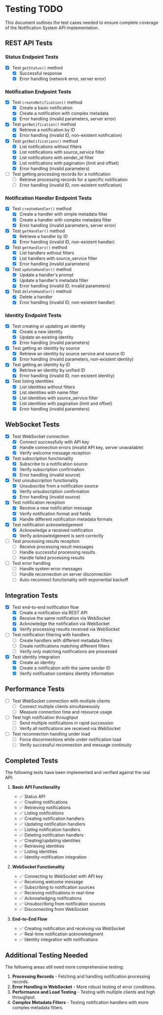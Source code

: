 # Testing TODO

This document outlines the test cases needed to ensure complete coverage of the Notification System API implementation.

## REST API Tests

### Status Endpoint Tests

- [x] Test `getStatus()` method
  - [x] Successful response
  - [x] Error handling (network error, server error)

### Notification Endpoint Tests

- [x] Test `createNotification()` method
  - [x] Create a basic notification
  - [x] Create a notification with complex metadata
  - [x] Error handling (invalid parameters, server error)
  
- [x] Test `getNotification()` method
  - [x] Retrieve a notification by ID
  - [x] Error handling (invalid ID, non-existent notification)
  
- [x] Test `getNotifications()` method
  - [x] List notifications without filters
  - [x] List notifications with source_service filter
  - [x] List notifications with sender_id filter
  - [x] List notifications with pagination (limit and offset)
  - [x] Error handling (invalid parameters)
  
- [ ] Test getting processing records for a notification
  - [ ] Retrieve processing records for a specific notification
  - [ ] Error handling (invalid ID, non-existent notification)

### Notification Handler Endpoint Tests

- [x] Test `createHandler()` method
  - [x] Create a handler with simple metadata filter
  - [x] Create a handler with complex metadata filter
  - [x] Error handling (invalid parameters, server error)
  
- [x] Test `getHandler()` method
  - [x] Retrieve a handler by ID
  - [x] Error handling (invalid ID, non-existent handler)
  
- [x] Test `getHandlers()` method
  - [x] List handlers without filters
  - [x] List handlers with source_service filter
  - [x] Error handling (invalid parameters)
  
- [x] Test `updateHandler()` method
  - [x] Update a handler's prompt
  - [x] Update a handler's metadata filter
  - [x] Error handling (invalid ID, invalid parameters)
  
- [x] Test `deleteHandler()` method
  - [x] Delete a handler
  - [x] Error handling (invalid ID, non-existent handler)

### Identity Endpoint Tests

- [x] Test creating or updating an identity
  - [x] Create a new identity
  - [x] Update an existing identity
  - [x] Error handling (invalid parameters)
  
- [x] Test getting an identity by source
  - [x] Retrieve an identity by source service and source ID
  - [x] Error handling (invalid parameters, non-existent identity)
  
- [x] Test getting an identity by ID
  - [x] Retrieve an identity by unified ID
  - [x] Error handling (invalid ID, non-existent identity)
  
- [x] Test listing identities
  - [x] List identities without filters
  - [x] List identities with name filter
  - [x] List identities with source_service filter
  - [x] List identities with pagination (limit and offset)
  - [x] Error handling (invalid parameters)

## WebSocket Tests

- [x] Test WebSocket connection
  - [x] Connect successfully with API key
  - [x] Handle connection errors (invalid API key, server unavailable)
  - [x] Verify welcome message reception
  
- [x] Test subscription functionality
  - [x] Subscribe to a notification source
  - [x] Verify subscription confirmation
  - [x] Error handling (invalid source)
  
- [x] Test unsubscription functionality
  - [x] Unsubscribe from a notification source
  - [x] Verify unsubscription confirmation
  - [x] Error handling (invalid source)
  
- [x] Test notification reception
  - [x] Receive a new notification message
  - [x] Verify notification format and fields
  - [x] Handle different notification metadata formats
  
- [x] Test notification acknowledgement
  - [x] Acknowledge a received notification
  - [x] Verify acknowledgement is sent correctly
  
- [ ] Test processing results reception
  - [ ] Receive processing result messages
  - [ ] Handle successful processing results
  - [ ] Handle failed processing results
  
- [ ] Test error handling
  - [ ] Handle system error messages
  - [ ] Handle reconnection on server disconnection
  - [ ] Auto-reconnect functionality with exponential backoff

## Integration Tests

- [x] Test end-to-end notification flow
  - [x] Create a notification via REST API
  - [x] Receive the same notification via WebSocket
  - [x] Acknowledge the notification via WebSocket
  - [x] Verify processing results received via WebSocket
  
- [ ] Test notification filtering with handlers
  - [ ] Create handlers with different metadata filters
  - [ ] Create notifications matching different filters
  - [ ] Verify only matching notifications are processed
  
- [x] Test identity integration
  - [x] Create an identity
  - [x] Create a notification with the same sender ID
  - [x] Verify notification contains identity information

## Performance Tests

- [ ] Test WebSocket connection with multiple clients
  - [ ] Connect multiple clients simultaneously
  - [ ] Measure connection time and resource usage
  
- [ ] Test high notification throughput
  - [ ] Send multiple notifications in rapid succession
  - [ ] Verify all notifications are received via WebSocket
  
- [ ] Test reconnection handling under load
  - [ ] Force disconnections while under notification load
  - [ ] Verify successful reconnection and message continuity

## Completed Tests

The following tests have been implemented and verified against the real API:

1. **Basic API Functionality**
   - ✅ Status API
   - ✅ Creating notifications
   - ✅ Retrieving notifications
   - ✅ Listing notifications
   - ✅ Creating notification handlers
   - ✅ Updating notification handlers
   - ✅ Listing notification handlers
   - ✅ Deleting notification handlers
   - ✅ Creating/updating identities
   - ✅ Retrieving identities
   - ✅ Listing identities
   - ✅ Identity-notification integration

2. **WebSocket Functionality**
   - ✅ Connecting to WebSocket with API key
   - ✅ Receiving welcome message
   - ✅ Subscribing to notification sources
   - ✅ Receiving notifications in real-time
   - ✅ Acknowledging notifications
   - ✅ Unsubscribing from notification sources
   - ✅ Disconnecting from WebSocket

3. **End-to-End Flow**
   - ✅ Creating notification and receiving via WebSocket
   - ✅ Real-time notification acknowledgment
   - ✅ Identity integration with notifications

## Additional Testing Needed

The following areas still need more comprehensive testing:

1. **Processing Records** - Fetching and handling notification processing records.
2. **Error Handling in WebSocket** - More robust testing of error conditions.
3. **Performance and Load Testing** - Testing with multiple clients and high throughput.
4. **Complex Metadata Filters** - Testing notification handlers with more complex metadata filters.